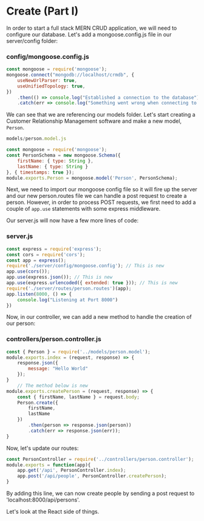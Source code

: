 #   Create (Part I)
 
In order to start a full stack MERN CRUD application, we will need to configure our database. Let's add a mongoose.config.js file in our server/config folder:

### __config/mongoose.config.js__
```js
const mongoose = require('mongoose');
mongoose.connect("mongodb://localhost/crmdb", {
    useNewUrlParser: true,
    useUnifiedTopology: true,
})
    .then(() => console.log("Established a connection to the database"))
    .catch(err => console.log("Something went wrong when connecting to the database", err));
```
We can see that we are referencing our models folder. Let's start creating a Customer Relationship Management software and make a new model, `Person`.
```js
models/person.model.js

const mongoose = require('mongoose');
const PersonSchema = new mongoose.Schema({
    firstName: { type: String },
    lastName: { type: String }
}, { timestamps: true });
module.exports.Person = mongoose.model('Person', PersonSchema);
```
Next, we need to import our mongoose config file so it will fire up the server and our new person.routes file we can handle a post request to create a person. However, in order to process POST requests, we first need to add a couple of `app.use` statements with some express middleware.

Our server.js will now have a few more lines of code:

### __server.js__
```js
const express = require('express');
const cors = require('cors');
const app = express();
require('./server/config/mongoose.config'); // This is new
app.use(cors());
app.use(express.json()); // This is new
app.use(express.urlencoded({ extended: true })); // This is new
require('./server/routes/person.routes')(app);
app.listen(8000, () => {
    console.log("Listening at Port 8000")
})
```
Now, in our controller, we can add a new method to handle the creation of our person:

### __controllers/person.controller.js__
```js
const { Person } = require('../models/person.model');
module.exports.index = (request, response) => {
    response.json({
        message: "Hello World"
    });
}
    // The method below is new
module.exports.createPerson = (request, response) => {
    const { firstName, lastName } = request.body;
    Person.create({
        firstName,
        lastName
    })
        .then(person => response.json(person))
        .catch(err => response.json(err));
}
```
Now, let's update our routes:
```js
const PersonController = require('../controllers/person.controller');
module.exports = function(app){
    app.get('/api', PersonController.index);
    app.post('/api/people', PersonController.createPerson);
}
```
By adding this line, we can now create people by sending a post request to 'localhost:8000/api/persons'.

Let's look at the React side of things.


